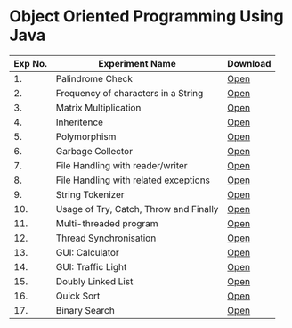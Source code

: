 # Object Oriented Programming Using Java

| Exp No. | Experiment Name | Download |
| --- | --- | --- |
| 1. | Palindrome Check | [Open](https://github.com/blackpeps/javalab2022/blob/main/Code/exp01.java) |
| 2. | Frequency of characters in a String | [Open](https://github.com/blackpeps/javalab2022/blob/main/Code/exp02.java) |
| 3. | Matrix Multiplication | [Open](https://github.com/blackpeps/javalab2022/blob/main/Code/exp03.java) |
| 4. | Inheritence | [Open](https://github.com/blackpeps/javalab2022/blob/main/Code/exp04.java) |
| 5. | Polymorphism | [Open](https://github.com/blackpeps/javalab2022/blob/main/Code/exp05.java) |
| 6. | Garbage Collector | [Open](https://github.com/blackpeps/javalab2022/blob/main/Code/exp06.java) |
| 7. | File Handling with reader/writer | [Open](https://github.com/blackpeps/javalab2022/blob/main/Code/exp07.java) |
| 8. | File Handling with related exceptions | [Open](https://github.com/blackpeps/javalab2022/blob/main/Code/exp08.java) |
| 9. | String Tokenizer | [Open](https://github.com/blackpeps/javalab2022/blob/main/Code/exp09.java) |
| 10.| Usage of Try, Catch, Throw and Finally | [Open](https://github.com/blackpeps/javalab2022/blob/main/Code/exp10.java) |
| 11.| Multi-threaded program | [Open](https://github.com/blackpeps/javalab2022/blob/main/Code/exp11.java) |
| 12.| Thread Synchronisation | [Open](https://github.com/blackpeps/javalab2022/blob/main/Code/exp12.java) |
| 13.| GUI: Calculator | [Open](https://github.com/blackpeps/javalab2022/blob/main/Code/exp13.java) |
| 14.| GUI: Traffic Light | [Open](https://github.com/blackpeps/javalab2022/blob/main/Code/exp14.java) |
| 15.| Doubly Linked List | [Open](https://github.com/blackpeps/javalab2022/blob/main/Code/exp15.java) |
| 16.| Quick Sort | [Open](https://github.com/blackpeps/javalab2022/blob/main/Code/exp16.java) |
| 17.| Binary Search | [Open](https://github.com/blackpeps/javalab2022/blob/main/Code/exp17.java) |
